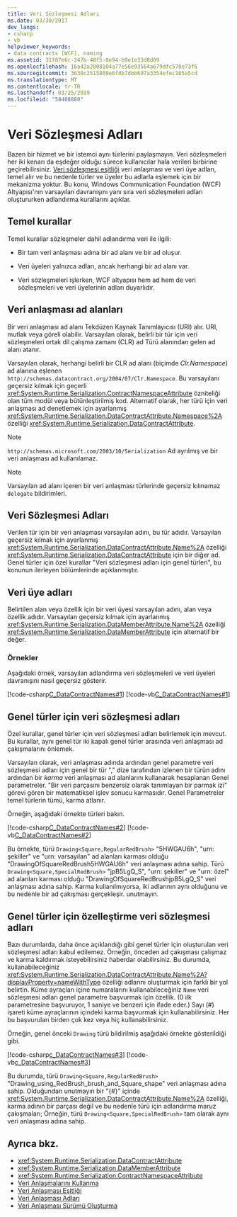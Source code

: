 ```yaml
---
title: Veri Sözleşmesi Adları
ms.date: 03/30/2017
dev_langs:
- csharp
- vb
helpviewer_keywords:
- data contracts [WCF], naming
ms.assetid: 31f87e6c-247b-48f5-8e94-b9e1e33d8d09
ms.openlocfilehash: 16a42a2808104a77e56e93564a679dfc578e73f6
ms.sourcegitcommit: 3630c2515809e6f4b7dbb697a3354efec105a5cd
ms.translationtype: MT
ms.contentlocale: tr-TR
ms.lasthandoff: 03/25/2019
ms.locfileid: "58408880"
---
```

# <a name="data-contract-names"></a>Veri Sözleşmesi Adları

Bazen bir hizmet ve bir istemci aynı türlerini paylaşmayın. Veri sözleşmeleri her iki kenarı da eşdeğer olduğu sürece kullanıcılar hala verileri birbirine geçirebilirsiniz. [Veri sözleşmesi eşitliği](data-contract-equivalence.md) veri anlaşması ve veri üye adları, temel alır ve bu nedenle türler ve üyeler bu adlarla eşlemek için bir mekanizma yoktur. Bu konu, Windows Communication Foundation (WCF) Altyapısı'nın varsayılan davranışını yanı sıra veri sözleşmeleri adları oluştururken adlandırma kurallarını açıklar.

## <a name="basic-rules"></a>Temel kurallar
Temel kurallar sözleşmeler dahil adlandırma veri ile ilgili:

- Bir tam veri anlaşması adına bir ad alanı ve bir ad oluşur.

- Veri üyeleri yalnızca adları, ancak herhangi bir ad alanı var.

- Veri sözleşmeleri işlerken, WCF altyapısı hem ad hem de veri sözleşmeleri ve veri üyelerinin adları duyarlıdır.

## <a name="data-contract-namespaces"></a>Veri anlaşması ad alanları
Bir veri anlaşması ad alanı Tekdüzen Kaynak Tanımlayıcısı (URI) alır. URI, mutlak veya göreli olabilir. Varsayılan olarak, belirli bir tür için veri sözleşmeleri ortak dil çalışma zamanı (CLR) ad Türü alanından gelen ad alanı atanır.

Varsayılan olarak, herhangi belirli bir CLR ad alanı (biçimde *Clr.Namespace*) ad alanına eşlenen `http://schemas.datacontract.org/2004/07/Clr.Namespace`. Bu varsayılanı geçersiz kılmak için geçerli <xref:System.Runtime.Serialization.ContractNamespaceAttribute> özniteliği olan tüm modül veya bütünleştirilmiş kod. Alternatif olarak, her türü için veri anlaşması ad denetlemek için ayarlanmış <xref:System.Runtime.Serialization.DataContractAttribute.Namespace%2A> özelliği <xref:System.Runtime.Serialization.DataContractAttribute>.

> [!NOTE]
> `http://schemas.microsoft.com/2003/10/Serialization` Ad ayrılmış ve bir veri anlaşması ad kullanılamaz.

> [!NOTE]
> Varsayılan ad alanı içeren bir veri anlaşması türlerinde geçersiz kılınamaz `delegate` bildirimleri.

## <a name="data-contract-names"></a>Veri Sözleşmesi Adları
Verilen tür için bir veri anlaşması varsayılan adını, bu tür adıdır. Varsayılan geçersiz kılmak için ayarlanmış <xref:System.Runtime.Serialization.DataContractAttribute.Name%2A> özelliği <xref:System.Runtime.Serialization.DataContractAttribute> için bir diğer ad. Genel türler için özel kurallar "Veri sözleşmesi adları için genel türleri", bu konunun ilerleyen bölümlerinde açıklanmıştır.

## <a name="data-member-names"></a>Veri üye adları
Belirtilen alan veya özellik için bir veri üyesi varsayılan adını, alan veya özellik adıdır. Varsayılan geçersiz kılmak için ayarlanmış <xref:System.Runtime.Serialization.DataMemberAttribute.Name%2A> özelliği <xref:System.Runtime.Serialization.DataMemberAttribute> için alternatif bir değer.

### <a name="examples"></a>Örnekler
Aşağıdaki örnek, varsayılan adlandırma veri sözleşmeleri ve veri üyeleri davranışını nasıl geçersiz gösterir.

[!code-csharp[C_DataContractNames#1](~/samples/snippets/csharp/VS_Snippets_CFX/c_datacontractnames/cs/source.cs#1)]
[!code-vb[C_DataContractNames#1](~/samples/snippets/visualbasic/VS_Snippets_CFX/c_datacontractnames/vb/source.vb#1)]

## <a name="data-contract-names-for-generic-types"></a>Genel türler için veri sözleşmesi adları
Özel kurallar, genel türler için veri sözleşmesi adları belirlemek için mevcut. Bu kurallar, aynı genel tür iki kapalı genel türler arasında veri anlaşması ad çakışmalarını önlemek.

Varsayılan olarak, veri anlaşması adında ardından genel parametre veri sözleşmesi adları için genel bir tür "," dize tarafından izlenen bir türün adını ardından bir *karma* veri anlaşması ad alanlarını kullanarak hesaplanan Genel parametreler. "Bir veri parçasını benzersiz olarak tanımlayan bir parmak izi" görevi gören bir matematiksel işlev sonucu karmasıdır. Genel Parametreler temel türlerin tümü, karma atlanır.

Örneğin, aşağıdaki örnekte türleri bakın.

[!code-csharp[C_DataContractNames#2](~/samples/snippets/csharp/VS_Snippets_CFX/c_datacontractnames/cs/source.cs#2)]
[!code-vb[C_DataContractNames#2](~/samples/snippets/visualbasic/VS_Snippets_CFX/c_datacontractnames/vb/source.vb#2)]

Bu örnekte, türü `Drawing<Square,RegularRedBrush>` "5HWGAU6h", "urn: şekiller" ve "urn: varsayılan" ad alanları karması olduğu "DrawingOfSquareRedBrush5HWGAU6h" veri anlaşması adına sahip. Türü `Drawing<Square,SpecialRedBrush>` "jpB5LgQ_S", "urn: şekiller" ve "urn: özel" ad alanları karması olduğu "DrawingOfSquareRedBrushjpB5LgQ_S" veri anlaşması adına sahip. Karma kullanılmıyorsa, iki adlarının aynı olduğunu ve bu nedenle bir ad çakışması gerçekleşir. unutmayın.

## <a name="customizing-data-contract-names-for-generic-types"></a>Genel türler için özelleştirme veri sözleşmesi adları

Bazı durumlarda, daha önce açıklandığı gibi genel türler için oluşturulan veri sözleşmesi adları kabul edilemez. Örneğin, önceden ad çakışması çalışmaz ve karma kaldırmak isteyebilirsiniz haberdar olabilirsiniz. Bu durumda, kullanabileceğiniz <xref:System.Runtime.Serialization.DataContractAttribute.Name%2A?displayProperty=nameWithType> özelliği adlarını oluşturmak için farklı bir yol belirtin. Küme ayraçları içine numaralarını kullanabileceğiniz `Name` veri sözleşmesi adları genel parametre başvurmak için özellik. (0 ilk parametresine başvuruyor, 1 saniye ve benzeri için ifade eder.) Sayı (#) işareti küme ayraçlarının içindeki karma başvurmak için kullanabilirsiniz. Her bu başvuruları birden çok kez veya hiç kullanabilirsiniz.

Örneğin, genel önceki `Drawing` türü bildirilmiş aşağıdaki örnekte gösterildiği gibi.

[!code-csharp[c_DataContractNames#3](~/samples/snippets/csharp/VS_Snippets_CFX/c_datacontractnames/cs/source.cs#3)]
[!code-vb[c_DataContractNames#3](~/samples/snippets/visualbasic/VS_Snippets_CFX/c_datacontractnames/vb/source.vb#3)]

Bu durumda, türü `Drawing<Square,RegularRedBrush>` "Drawing_using_RedBrush_brush_and_Square_shape" veri anlaşması adına sahip. Olduğundan unutmayın bir "{#}" içinde <xref:System.Runtime.Serialization.DataContractAttribute.Name%2A> özelliği, karma adının bir parçası değil ve bu nedenle türü için adlandırma maruz çakışmaları; Örneğin, türü `Drawing<Square,SpecialRedBrush>` tam olarak aynı veri anlaşması adına sahip.

## <a name="see-also"></a>Ayrıca bkz.

- <xref:System.Runtime.Serialization.DataContractAttribute>
- <xref:System.Runtime.Serialization.DataMemberAttribute>
- <xref:System.Runtime.Serialization.ContractNamespaceAttribute>
- [Veri Anlaşmalarını Kullanma](using-data-contracts.md)
- [Veri Anlaşması Eşitliği](data-contract-equivalence.md)
- [Veri Anlaşması Adları](data-contract-names.md)
- [Veri Anlaşması Sürümü Oluşturma](data-contract-versioning.md)
